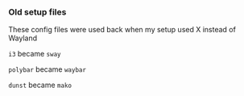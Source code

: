 ### Old setup files

These config files were used back when my setup used X instead of Wayland

`i3` became `sway`

`polybar` became `waybar`

`dunst` became `mako`